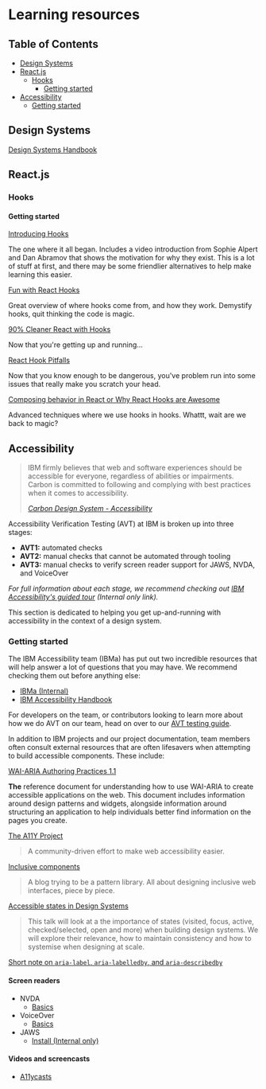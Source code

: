 # Learning resources

<!-- prettier-ignore-start -->
<!-- START doctoc generated TOC please keep comment here to allow auto update -->
<!-- DON'T EDIT THIS SECTION, INSTEAD RE-RUN doctoc TO UPDATE -->
## Table of Contents

- [Design Systems](#design-systems)
- [React.js](#reactjs)
  - [Hooks](#hooks)
    - [Getting started](#getting-started)
- [Accessibility](#accessibility)
  - [Getting started](#getting-started-1)

<!-- END doctoc generated TOC please keep comment here to allow auto update -->
<!-- prettier-ignore-end -->

## Design Systems

[Design Systems Handbook](https://www.designbetter.co/design-systems-handbook)

## React.js

### Hooks

#### Getting started

[Introducing Hooks](https://reactjs.org/docs/hooks-intro.html)

The one where it all began. Includes a video introduction from Sophie Alpert and
Dan Abramov that shows the motivation for why they exist. This is a lot of stuff
at first, and there may be some friendlier alternatives to help make learning
this easier.

[Fun with React Hooks](https://www.youtube.com/watch?v=1jWS7cCuUXw)

Great overview of where hooks come from, and how they work. Demystify hooks,
quit thinking the code is magic.

[90% Cleaner React with Hooks](https://www.youtube.com/watch?v=wXLf18DsV-I)

Now that you're getting up and running...

[React Hook Pitfalls](https://www.youtube.com/watch?v=VIRcX2X7EUk)

Now that you know enough to be dangerous, you've problem run into some issues
that really make you scratch your head.

[Composing behavior in React or Why React Hooks are Awesome](https://www.youtube.com/watch?v=nUzLlHFVXx0)

Advanced techniques where we use hooks in hooks. Whattt, wait are we back to
magic?

## Accessibility

> IBM firmly believes that web and software experiences should be accessible for
> everyone, regardless of abilities or impairments. Carbon is committed to
> following and complying with best practices when it comes to accessibility.
>
> _[Carbon Design System - Accessibility](https://www.carbondesignsystem.com/guidelines/accessibility/overview)_

Accessibility Verification Testing (AVT) at IBM is broken up into three stages:

- **AVT1:** automated checks
- **AVT2:** manual checks that cannot be automated through tooling
- **AVT3:** manual checks to verify screen reader support for JAWS, NVDA, and
  VoiceOver

_For full information about each stage, we recommend checking out
[IBM Accessibility's guided tour](https://ibm.biz/BdzgUf) (Internal only link)._

This section is dedicated to helping you get up-and-running with accessibility
in the context of a design system.

### Getting started

The IBM Accessibility team (IBMa) has put out two incredible resources that will
help answer a lot of questions that you may have. We recommend checking them out
before anything else:

- [IBMa (Internal)](https://w3.ibm.com/able)
- [IBM Accessibility Handbook](http://accessibility-handbook.mybluemix.net/design/a11y-handbook/)

For developers on the team, or contributors looking to learn more about how we
do AVT on our team, head on over to our
[AVT testing guide](./guides/accessibility.md).

In addition to IBM projects and our project documentation, team members often
consult external resources that are often lifesavers when attempting to build
accessible components. These include:

[WAI-ARIA Authoring Practices 1.1](https://www.w3.org/TR/wai-aria-practices/)

**The** reference document for understanding how to use WAI-ARIA to create
accessible applications on the web. This document includes information around
design patterns and widgets, alongside information around structuring an
application to help individuals better find information on the pages you create.

[The A11Y Project](https://a11yproject.com/)

> A community-driven effort to make web accessibility easier.

[Inclusive components](https://inclusive-components.design/)

> A blog trying to be a pattern library. All about designing inclusive web
> interfaces, piece by piece.

[Accessible states in Design Systems](https://www.youtube.com/watch?v=k_7yqLyHc3U&list=PLn7dsvRdQEfFd5n_h8gltIoTfzUE_zywu)

> This talk will look at a the importance of states (visited, focus, active,
> checked/selected, open and more) when building design systems. We will explore
> their relevance, how to maintain consistency and how to systemise when
> designing at scale.

[Short note on `aria-label`, `aria-labelledby`, and `aria-describedby`](https://developer.paciellogroup.com/blog/2017/07/short-note-on-aria-label-aria-labelledby-and-aria-describedby/)

#### Screen readers

- NVDA
  - [Basics](https://www.youtube.com/watch?v=Jao3s_CwdRU&list=PLNYkxOF6rcICWx0C9LVWWVqvHlYJyqw7g&index=10)
- VoiceOver
  - [Basics](https://www.youtube.com/watch?v=5R-6WvAihms&list=PLNYkxOF6rcICWx0C9LVWWVqvHlYJyqw7g&index=7)
- JAWS
  - [Install (Internal only)](http://ibm.biz/JAWSserver)

#### Videos and screencasts

- [A11ycasts](https://www.youtube.com/playlist?list=PLNYkxOF6rcICWx0C9LVWWVqvHlYJyqw7g)
